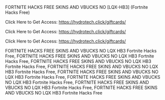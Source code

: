 FORTNITE HACKS FREE SKINS AND VBUCKS NO [LQX-HB3] (Fortnite Hacks Free)

Click Here to Get Access: https://hydrotech.click/giftcards/

Click Here to Get Access: https://hydrotech.click/giftcards/

Click Here to Get Access: https://hydrotech.click/giftcards/

FORTNITE HACKS FREE SKINS AND VBUCKS NO LQX HB3 Fortnite Hacks Free, FORTNITE HACKS FREE SKINS AND VBUCKS NO LQX HB3 Fortnite Hacks Free, FORTNITE HACKS FREE SKINS AND VBUCKS NO LQX HB3 Fortnite Hacks Free, FORTNITE HACKS FREE SKINS AND VBUCKS NO LQX HB3 Fortnite Hacks Free, FORTNITE HACKS FREE SKINS AND VBUCKS NO LQX HB3 Fortnite Hacks Free, FORTNITE HACKS FREE SKINS AND VBUCKS NO LQX HB3 Fortnite Hacks Free, FORTNITE HACKS FREE SKINS AND VBUCKS NO LQX HB3 Fortnite Hacks Free, FORTNITE HACKS FREE SKINS AND VBUCKS NO LQX HB3 Fortnite Hacks Free
